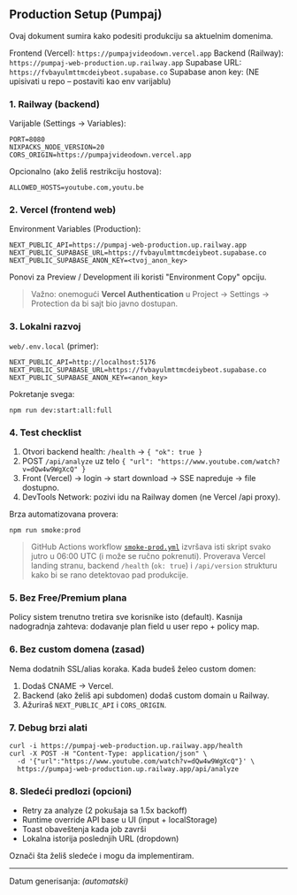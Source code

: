 ## Production Setup (Pumpaj)

Ovaj dokument sumira kako podesiti produkciju sa aktuelnim domenima.

Frontend (Vercel): `https://pumpajvideodown.vercel.app`
Backend (Railway): `https://pumpaj-web-production.up.railway.app`
Supabase URL: `https://fvbayulmttmcdeiybeot.supabase.co`
Supabase anon key: (NE upisivati u repo – postaviti kao env varijablu)

### 1. Railway (backend)
Varijable (Settings → Variables):
```
PORT=8080
NIXPACKS_NODE_VERSION=20
CORS_ORIGIN=https://pumpajvideodown.vercel.app
```
Opcionalno (ako želiš restrikciju hostova):
```
ALLOWED_HOSTS=youtube.com,youtu.be
```

### 2. Vercel (frontend web)
Environment Variables (Production):
```
NEXT_PUBLIC_API=https://pumpaj-web-production.up.railway.app
NEXT_PUBLIC_SUPABASE_URL=https://fvbayulmttmcdeiybeot.supabase.co
NEXT_PUBLIC_SUPABASE_ANON_KEY=<tvoj_anon_key>
```
Ponovi za Preview / Development ili koristi "Environment Copy" opciju.

> Važno: onemogući **Vercel Authentication** u Project → Settings → Protection da bi sajt bio javno dostupan.

### 3. Lokalni razvoj
`web/.env.local` (primer):
```
NEXT_PUBLIC_API=http://localhost:5176
NEXT_PUBLIC_SUPABASE_URL=https://fvbayulmttmcdeiybeot.supabase.co
NEXT_PUBLIC_SUPABASE_ANON_KEY=<anon_key>
```

Pokretanje svega:
```
npm run dev:start:all:full
```

### 4. Test checklist
1. Otvori backend health: `/health` → `{ "ok": true }`
2. POST `/api/analyze` uz telo `{ "url": "https://www.youtube.com/watch?v=dQw4w9WgXcQ" }`
3. Front (Vercel) → login → start download → SSE napreduje → file dostupno.
4. DevTools Network: pozivi idu na Railway domen (ne Vercel /api proxy).

Brza automatizovana provera:
```
npm run smoke:prod
```

> GitHub Actions workflow [`smoke-prod.yml`](../.github/workflows/smoke-prod.yml) izvršava isti skript svako jutro u 06:00 UTC (i može se ručno pokrenuti). Proverava Vercel landing stranu, backend `/health` (`ok: true`) i `/api/version` strukturu kako bi se rano detektovao pad produkcije.

### 5. Bez Free/Premium plana
Policy sistem trenutno tretira sve korisnike isto (default). Kasnija nadogradnja zahteva: dodavanje plan field u user repo + policy map.

### 6. Bez custom domena (zasad)
Nema dodatnih SSL/alias koraka. Kada budeš želeo custom domen:
1. Dodaš CNAME → Vercel.
2. Backend (ako želiš api subdomen) dodaš custom domain u Railway.
3. Ažuriraš `NEXT_PUBLIC_API` i `CORS_ORIGIN`.

### 7. Debug brzi alati
```
curl -i https://pumpaj-web-production.up.railway.app/health
curl -X POST -H "Content-Type: application/json" \
  -d '{"url":"https://www.youtube.com/watch?v=dQw4w9WgXcQ"}' \
  https://pumpaj-web-production.up.railway.app/api/analyze
```

### 8. Sledeći predlozi (opcioni)
- Retry za analyze (2 pokušaja sa 1.5x backoff)
- Runtime override API base u UI (input + localStorage)
- Toast obaveštenja kada job završi
- Lokalna istorija poslednjih URL (dropdown)

Označi šta želiš sledeće i mogu da implementiram.

---
Datum generisanja: *(automatski)*